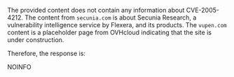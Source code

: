 The provided content does not contain any information about CVE-2005-4212. The content from `secunia.com` is about Secunia Research, a vulnerability intelligence service by Flexera, and its products. The `vupen.com` content is a placeholder page from OVHcloud indicating that the site is under construction.

Therefore, the response is:

NOINFO
